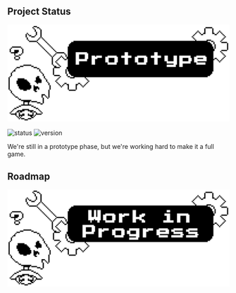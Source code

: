## Project Status
![StatusSplashImage](./images/Status.png ':no-zoom')

![status](https://img.shields.io/badge/status-prototype-yellow) ![version](https://img.shields.io/badge/version-v0.0.1-blue)

We're still in a prototype phase, but we're working hard to make it a full game.

## Roadmap
![WIP](images/WIP_img.png ':no-zoom')